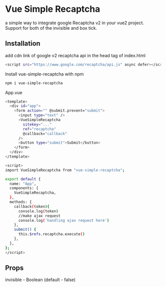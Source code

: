 
# Vue Simple Recaptcha

a simple way to integrate google Recaptcha v2 in your vue2 project. 
Support for both of the invisible and box tick.





## Installation

add cdn link of google v2 recaptcha api in the head tag of index.html

```bash
<script src="https://www.google.com/recaptcha/api.js" async defer></script>
```

Install vue-simple-recaptcha with npm

```bash
npm i vue-simple-recaptcha
```
App.vue
```bash
<template>
  <div id="app">
    <form action="" @submit.prevent="submit">
      <input type="text" />
      <VueSimpleRecaptcha
        sitekey="..."
        ref="recaptcha"
        @callback="callback"
      />
      <button type="submit">Submit</button>
    </form>
  </div>
</template>

<script>
import VueSimpleRecaptcha from "vue-simple-recaptcha";

export default {
  name: "App",
  components: {
    VueSimpleRecaptcha,
  },
  methods: {
    callback(token){
      console.log(token)
      //make ajax request
      console.log('handling ajax request here')
    },
    submit() {
      this.$refs.recaptcha.execute()
    },
  },
};
</script>
```
## Props

invisible - Boolean (default - false)